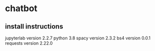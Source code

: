 # chatbot
## install instructions
jupyterlab version 2.2.7
python 3.8
spacy version 2.3.2
bs4 version 0.0.1
requests version 2.22.0